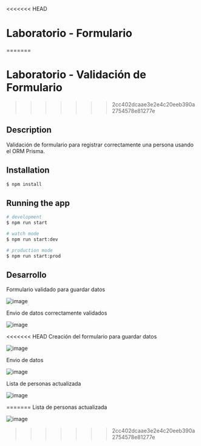 <<<<<<< HEAD
# Laboratorio - Formulario
=======
# Laboratorio - Validación de Formulario
>>>>>>> 2cc402dcaae3e2e4c20eeb390a2754578e81277e

## Description

Validación de formulario para registrar correctamente una persona usando el ORM Prisma.

## Installation

```bash
$ npm install
```

## Running the app

```bash
# development
$ npm run start

# watch mode
$ npm run start:dev

# production mode
$ npm run start:prod
```

## Desarrollo

Formulario validado para guardar datos

![image](https://github.com/Arturo-CS/empresa/assets/128654866/2a5370ed-918d-4ab9-8c7f-c94726faab18)

Envio de datos correctamente validados

![image](https://github.com/Arturo-CS/empresa/assets/128654866/e5e60b1b-d2ca-498e-b93e-843f8d8aa885)

<<<<<<< HEAD
Creación del formulario para guardar datos

![image](https://github.com/Arturo-CS/formulario/assets/128654866/a6249c77-0a57-4008-a303-846246a858c0)

Envio de datos

![image](https://github.com/Arturo-CS/formulario/assets/128654866/c7ba1135-8f08-4f76-b43d-350bf41b2776)

Lista de personas actualizada

![image](https://github.com/Arturo-CS/formulario/assets/128654866/e76dc8f9-c8a8-466e-9bbb-d33ca4fdd9eb)

=======
Lista de personas actualizada

![image](https://github.com/Arturo-CS/empresa/assets/128654866/5f3595bd-cb5b-446c-9224-99f9c972c5b1)

>>>>>>> 2cc402dcaae3e2e4c20eeb390a2754578e81277e
